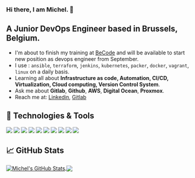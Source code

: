 ### Hi there, I am Michel. 👋

## A Junior DevOps Engineer based in Brussels, Belgium.

- I'm about to finish my training at [BeCode](https://becode.org/learn/devops-secops-sysadmin-training/) and will be available to start new position as devops engineer from September.
- I use : `ansible`, `terraform`, `jenkins`, `kubernetes`, `packer`, `docker`, `vagrant`, `linux` on a daily basis.
- Learning all about **Infrastructure as code, Automation, CI/CD, Virtualization, Cloud computing, Version Control System**.
- Ask me about **Gitlab**, **Github**, **AWS**, **Digital Ocean**, **Proxmox**.
- Reach me at: [Linkedin](https://www.linkedin.com/in/mdifils/), [Gitlab](https://gitlab.com/mdifils)


## 🔧 Technologies & Tools
![](https://img.shields.io/badge/OS-Windows-success?style=flat&logo=windows&logoColor=white&color=success)
![](https://img.shields.io/badge/OS-Linus-success?style=flat&logo=ubuntu&logoColor=white&color=success)
![](https://img.shields.io/badge/Code-Python-success?style=flat&logo=python&logoColor=white&color=success)
![](https://img.shields.io/badge/IDE-Vscode-success?style=flat&logo=visualstudiocode&logoColor=white&color=success)
![](https://img.shields.io/badge/Tools-Docker-success?style=flat&logo=docker&logoColor=white&color=success)
![](https://img.shields.io/badge/Tools-Flask-success?style=flat&logo=flask&logoColor=white&color=success)
![](https://img.shields.io/badge/Tools-AWS-success?style=flat&logo=amazonaws&logoColor=white&color=success)
![](https://img.shields.io/badge/Tools-Terraform-success?style=flat&logo=terraform&logoColor=white&color=success)
![](https://img.shields.io/badge/Tools-Kubernetes-success?style=flat&logo=kubernetes&logoColor=white&color=success)
![](https://img.shields.io/badge/Tools-Jenkins-success?style=flat&logo=jenkins&logoColor=white&color=success)

## &#x1f4c8; GitHub Stats


<a href="https://github.com/mdifils/mdifils">
  <img align="center" src="https://github-readme-stats.vercel.app/api?username=mdifils&show_icons=true&line_height=27&count_private=true" alt="Michel's GitHub Stats" />
</a>
<a href="https://github.com/mdifils/mdifils">
  <img align="center" src="https://github-readme-stats.vercel.app/api/top-langs/?username=mdifils&hide=html,text&langs_count=3" />
</a>

<!-- links to social media icons -->

<!-- icons with padding -->

[1.1]: http://i.imgur.com/tXSoThF.png (twitter icon with padding)
[2.1]: http://i.imgur.com/0o48UoR.png (github icon with padding)

<!-- icons without padding -->

[1.2]: http://i.imgur.com/wWzX9uB.png (twitter icon without padding)
[2.2]: http://i.imgur.com/9I6NRUm.png (github icon without padding)
[3.2]: https://raw.githubusercontent.com/arlene14ko/arlene14ko/master/linkedin-3-16.png (LinkedIn icon without padding)


<!-- links to my social media accounts -->

[twitter]: https://twitter.com/mdifils
[linkedin]: https://www.linkedin.com/in/mdifils/
